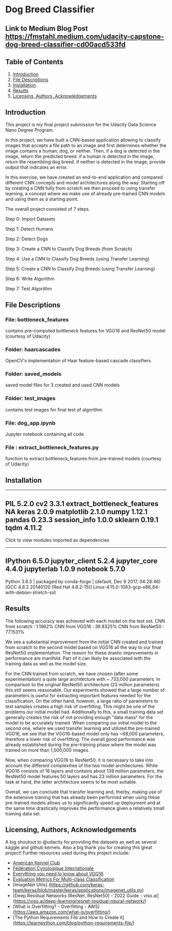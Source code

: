 # Dog Breed Classifier

## Link to Medium Blog Post https://fmstahl.medium.com/udacity-capstone-dog-breed-classifier-cd00acd533fd

## Table of Contents
1. [Introduction](https://github.com/flstahl/udacity-dog-breed-classifier#introduction)
2. [File Descriptions](https://github.com/flstahl/udacity-dog-breed-classifier#file-descriptions)
3. [Installation](https://github.com/flstahl/udacity-dog-breed-classifier#installation)
4. [Results](https://github.com/flstahl/udacity-dog-breed-classifier#results)
5. [Licensing, Authors, Acknowledgements](https://github.com/flstahl/udacity-dog-breed-classifier#licensing)


## Introduction
This project is my final project submission for the Udacity Data Science Nano Degree Program.

In this project, we have built a CNN-based application allowing to classify images that accepts a file path to an image and first determines whether the image contains a human, dog, or neither. Then,
if a dog is detected in the image, return the predicted breed.
if a human is detected in the image, return the resembling dog breed.
if neither is detected in the image, provide output that indicates an error.

In this exercise, we have created an end-to-end application and compared different CNN concepts and model architectures along the way. Starting off by creating a CNN fully from scratch we then proceed to using transfer learning, a concept where we make use of already pre-trained CNN models and using them as a starting point.

The overall project consisted of 7 steps.

Step 0: Import Datasets

Step 1: Detect Humans

Step 2: Detect Dogs

Step 3: Create a CNN to Classify Dog Breeds (from Scratch)

Step 4: Use a CNN to Classify Dog Breeds (using Transfer Learning)

Step 5: Create a CNN to Classify Dog Breeds (using Transfer Learning)

Step 6: Write Algorithm

Step 7: Test Algorithm


## File Descriptions
### File: bottleneck_features
contains pre-computed bottleneck features for VGG16 and ResNet50 model (courtesy of Udacity)

### Folder: haarcascades
OpenCV's implementation of Haar feature-based cascade classifiers

### Folder: saved_models
saved model files for 3 created and used CNN models

### Folder: test_images
contains test images for final test of algorithm

### File: dog_app.ipynb
Jupyter notebook containing all code

### File : extract_bottleneck_features.py
function to extract bottleneck_features from pre-trained models (courtesy of Udacity)



## Installation
-----
PIL                         5.2.0
cv2                         3.3.1
extract_bottleneck_features NA
keras                       2.0.9
matplotlib                  2.1.0
numpy                       1.12.1
pandas                      0.23.3
session_info                1.0.0
sklearn                     0.19.1
tqdm                        4.11.2
-----

Click to view modules imported as dependencies

-----
IPython             6.5.0
jupyter_client      5.2.4
jupyter_core        4.4.0
jupyterlab          1.0.9
notebook            5.7.0
-----
Python 3.6.3 | packaged by conda-forge | (default, Dec  9 2017, 04:28:46) [GCC 4.8.2 20140120 (Red Hat 4.8.2-15)]
Linux-4.15.0-1083-gcp-x86_64-with-debian-stretch-sid

## Results
The following accuracy was achieved with each model on the test set.
CNN from scratch : 1.1962%
CNN from VGG16 : 39.8325%
CNN from ResNet50 : 77.1531%

We see a substantial improvement from the initial CNN created and trained from scratch to the second model based on VGG16 all the way to our final ResNet50 implementation.
The reason for these drastic improvements in performance are manifold. Part of it can likely be associated with the training data as well as the model size. 

For the CNN trained from scratch, we have chosen (after some experimentation) a quite large architecture with ~ 733,000 parameters. In comparison to the original ResNet50 architecture (23 million parameters) this still seems reasonable. Our experiments showed that a large number of parameters is useful for extracting important features needed for the classification. 
On the other hand, however, a large ratio of parameters to test samples creates a high risk of overfitting. This might be one of the problems our initial model had. Additionally to this, a small training data set generally creates the risk of not providing enough "data mass" for the model to be accurately trained.
When comparing our initial model to the second one, where we used transfer learning and utilized the pre-trained VGG16, we see that the VGG16-based model only has ~68,000 parameters, therefore a lower risk of overfitting. The overall good performance was already established during the pre-training phase where the model was trained on more than 1,000,000 images. 

Now, when comparing VGG16 to ResNet50, it is necessary to take into account the different complexities of the two model architectures. While VGG16 consists of 16 layers and contains about 138 million parameters, the ResNet50 model features 50 layers and has 23 million parameters. For the task at hand, the latter architecture seems to be most suitable. 

Overall, we can conclude that transfer learning and, therby, making use of the extensive training that has already been performed when using these pre-trained models allows us to significantly speed up deployment and at the same time drastically improves the performance given a relatively small training data set.

## Licensing, Authors, Acknowledgements
A big shoutout to @udacity for providing the datasets as well as several kaggle and github kernels. Also a big thank you for creating this great project!
Further resources used during this project include:

- [American Kennel Club](https://www.akc.org/)
- [Fédération Cynologique Internationale](www.fci.be)
- [Everything you need to know about VGG16](https://medium.com/@mygreatlearning/everything-you-need-to-know-about-vgg16-7315defb5918)
- [Evaluation Metrics For Multi-class Classification](https://www.kaggle.com/code/nkitgupta/evaluation-metrics-for-multi-class-classification)
- [ImageNet Utils] (https://github.com/keras-team/keras/blob/master/keras/applications/imagenet_utils.py)
- [Deep Residual Networks (ResNet, ResNet50) - 2022 Guide - viso.ai] (https://viso.ai/deep-learning/resnet-residual-neural-network/)
- [What is Overfitting? - Overfitting - AWS] (https://aws.amazon.com/what-is/overfitting/)
- [The Python Requirements File and How to Create it] (https://learnpython.com/blog/python-requirements-file/)


